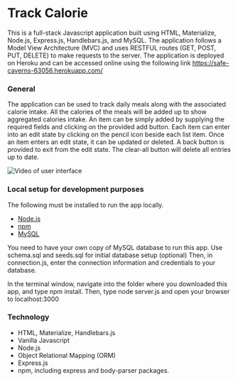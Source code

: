 # Track Calorie #
This is a full-stack Javascript application built using HTML, Materialize, Node.js, Express.js, Handlebars.js, and MySQL.
The application follows a Model View Architecture (MVC) and uses RESTFUL routes (GET, POST, PUT, DELETE) to make requests to the server.
The application is deployed on Heroku and can be accessed online using the following link https://safe-caverns-63056.herokuapp.com/


### General ###
The application can be used to track daily meals along with the associated calorie intake. All the calories of the meals will be added up to
show aggregated calories intake. An item can be simply added by supplying the required fields and clicking on the provided add button.
Each item can enter into an edit state by clicking on the pencil icon beside each list item. Once an item enters an edit state, it can be 
updated or deleted. A back button is provided to exit from the edit state. The clear-all button will delete all entries up to date.

![Video of user interface](/public/assets/img/front-end-giphy.gif)

### Local setup for development purposes ###
The following must be installed to run the app locally.

* [Node.js](https://nodejs.org/en/)
* [npm](https://www.npmjs.com)
* [MySQL](https://www.mysql.com)

You need to have your own copy of MySQL database to run this app. Use schema.sql and seeds.sql for initial database setup (optional)
Then, in connection.js, enter the connection information and credentials to your database.

In the terminal window, navigate into the folder where you downloaded this app, and type npm install. Then, type node server.js and open your
browser to localhost:3000

### Technology ###

* HTML, Materialize, Handlebars.js
* Vanilla Javascript
* Node.js
* Object Relational Mapping (ORM)
* Express.js
* npm, including express and body-parser packages.
